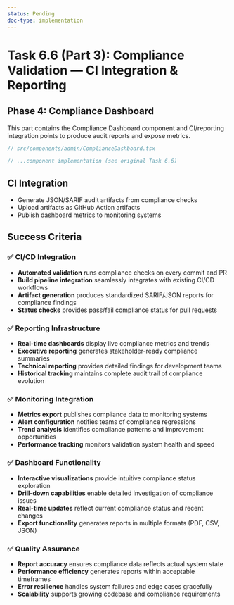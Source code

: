 ```yaml
---
status: Pending
doc-type: implementation
---
```


# Task 6.6 (Part 3): Compliance Validation — CI Integration & Reporting

## Phase 4: Compliance Dashboard

This part contains the Compliance Dashboard component and CI/reporting integration points to produce audit reports and expose metrics.

```typescript
// src/components/admin/ComplianceDashboard.tsx

// ...component implementation (see original Task 6.6)
```

## CI Integration

- Generate JSON/SARIF audit artifacts from compliance checks
- Upload artifacts as GitHub Action artifacts
- Publish dashboard metrics to monitoring systems

## Success Criteria

### ✅ **CI/CD Integration**
- **Automated validation** runs compliance checks on every commit and PR
- **Build pipeline integration** seamlessly integrates with existing CI/CD workflows
- **Artifact generation** produces standardized SARIF/JSON reports for compliance findings
- **Status checks** provides pass/fail compliance status for pull requests

### ✅ **Reporting Infrastructure**
- **Real-time dashboards** display live compliance metrics and trends
- **Executive reporting** generates stakeholder-ready compliance summaries
- **Technical reporting** provides detailed findings for development teams
- **Historical tracking** maintains complete audit trail of compliance evolution

### ✅ **Monitoring Integration**
- **Metrics export** publishes compliance data to monitoring systems
- **Alert configuration** notifies teams of compliance regressions
- **Trend analysis** identifies compliance patterns and improvement opportunities
- **Performance tracking** monitors validation system health and speed

### ✅ **Dashboard Functionality**
- **Interactive visualizations** provide intuitive compliance status exploration
- **Drill-down capabilities** enable detailed investigation of compliance issues
- **Real-time updates** reflect current compliance status and recent changes
- **Export functionality** generates reports in multiple formats (PDF, CSV, JSON)

### ✅ **Quality Assurance**
- **Report accuracy** ensures compliance data reflects actual system state
- **Performance efficiency** generates reports within acceptable timeframes
- **Error resilience** handles system failures and edge cases gracefully
- **Scalability** supports growing codebase and compliance requirements
